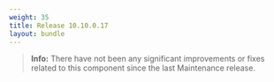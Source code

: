 ```yaml
---
weight: 35
title: Release 10.10.0.17
layout: bundle
---
```


>**Info:** There have not been any significant improvements or fixes related to this component since the last Maintenance release.
